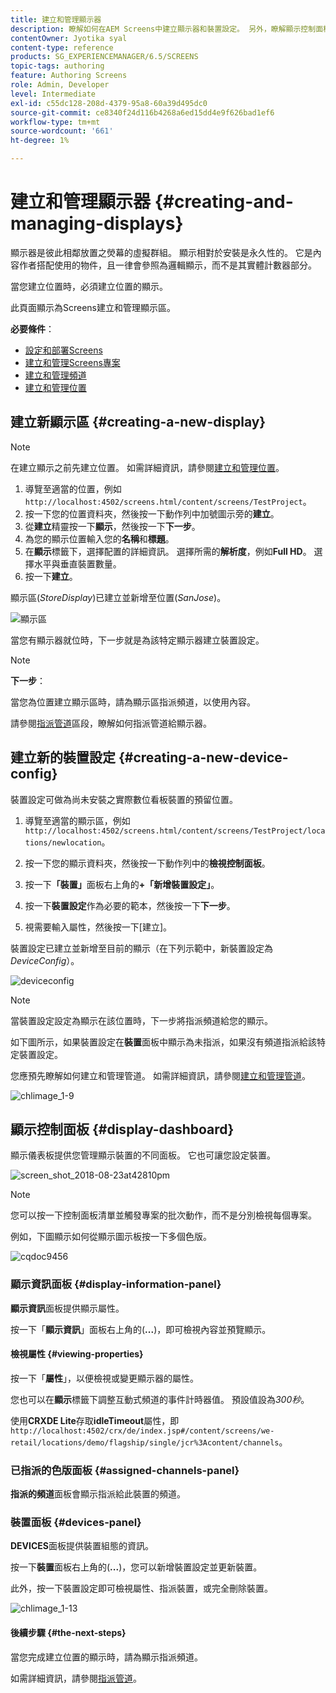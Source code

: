 ```yaml
---
title: 建立和管理顯示器
description: 瞭解如何在AEM Screens中建立顯示器和裝置設定。 另外，瞭解顯示控制面板。
contentOwner: Jyotika syal
content-type: reference
products: SG_EXPERIENCEMANAGER/6.5/SCREENS
topic-tags: authoring
feature: Authoring Screens
role: Admin, Developer
level: Intermediate
exl-id: c55dc128-208d-4379-95a8-60a39d495dc0
source-git-commit: ce8340f24d116b4268a6ed15dd4e9f626bad1ef6
workflow-type: tm+mt
source-wordcount: '661'
ht-degree: 1%

---
```


# 建立和管理顯示器 {#creating-and-managing-displays}

顯示器是彼此相鄰放置之熒幕的虛擬群組。 顯示相對於安裝是永久性的。 它是內容作者搭配使用的物件，且一律會參照為邏輯顯示，而不是其實體計數器部分。

當您建立位置時，必須建立位置的顯示。

此頁面顯示為Screens建立和管理顯示區。

**必要條件**：

* [設定和部署Screens](configuring-screens-introduction.md)
* [建立和管理Screens專案](creating-a-screens-project.md)
* [建立和管理頻道](managing-channels.md)
* [建立和管理位置](managing-locations.md)

## 建立新顯示區 {#creating-a-new-display}

>[!NOTE]
>
>在建立顯示之前先建立位置。 如需詳細資訊，請參閱[建立和管理位置](managing-locations.md)。

1. 導覽至適當的位置，例如`http://localhost:4502/screens.html/content/screens/TestProject`。
1. 按一下您的位置資料夾，然後按一下動作列中加號圖示旁的&#x200B;**建立**。
1. 從&#x200B;**建立**&#x200B;精靈按一下&#x200B;**顯示**，然後按一下&#x200B;**下一步**。
1. 為您的顯示位置輸入您的&#x200B;**名稱**&#x200B;和&#x200B;**標題**。
1. 在&#x200B;**顯示**&#x200B;標籤下，選擇配置的詳細資訊。 選擇所需的&#x200B;**解析度**，例如&#x200B;**Full HD**。 選擇水平與垂直裝置數量。
1. 按一下&#x200B;**建立**。

顯示區(*StoreDisplay*)已建立並新增至位置(*SanJose*)。

![顯示區](assets/display.gif)

當您有顯示器就位時，下一步就是為該特定顯示器建立裝置設定。

>[!NOTE]
>
>**下一步**：
>
>當您為位置建立顯示區時，請為顯示區指派頻道，以使用內容。
>
>請參閱[指派管道](channel-assignment.md)區段，瞭解如何指派管道給顯示器。

## 建立新的裝置設定 {#creating-a-new-device-config}

裝置設定可做為尚未安裝之實際數位看板裝置的預留位置。

1. 導覽至適當的顯示區，例如`http://localhost:4502/screens.html/content/screens/TestProject/locations/newlocation`。
1. 按一下您的顯示資料夾，然後按一下動作列中的&#x200B;**檢視控制面板**。
1. 按一下&#x200B;**「裝置」**&#x200B;面板右上角的&#x200B;**+「新增裝置設定」**。

1. 按一下&#x200B;**裝置設定**&#x200B;作為必要的範本，然後按一下&#x200B;**下一步**。

1. 視需要輸入屬性，然後按一下[建立]。**&#x200B;**

裝置設定已建立並新增至目前的顯示（在下列示範中，新裝置設定為&#x200B;*DeviceConfig*）。

![deviceconfig](assets/deviceconfig.gif)

>[!NOTE]
>
>當裝置設定設定為顯示在該位置時，下一步將指派頻道給您的顯示。
>
>如下圖所示，如果裝置設定在&#x200B;**裝置**&#x200B;面板中顯示為未指派，如果沒有頻道指派給該特定裝置設定。
>
>您應預先瞭解如何建立和管理管道。 如需詳細資訊，請參閱[建立和管理管道](managing-channels.md)。

![chlimage_1-9](assets/chlimage_1-9.png)

## 顯示控制面板 {#display-dashboard}

顯示儀表板提供您管理顯示裝置的不同面板。 它也可讓您設定裝置。

![screen_shot_2018-08-23at42810pm](assets/screen_shot_2018-08-23at42810pm.png)

>[!NOTE]
>
>您可以按一下控制面板清單並觸發專案的批次動作，而不是分別檢視每個專案。
>
>例如，下圖顯示如何從顯示圖示板按一下多個色版。

![cqdoc9456](assets/cqdoc9456.gif)

### 顯示資訊面板 {#display-information-panel}

**顯示資訊**&#x200B;面板提供顯示屬性。

按一下「**顯示資訊**」面板右上角的(**...**)，即可檢視內容並預覽顯示。


#### 檢視屬性 {#viewing-properties}

按一下「**屬性**」，以便檢視或變更顯示器的屬性。

您也可以在&#x200B;**顯示**&#x200B;標籤下調整互動式頻道的事件計時器值。 預設值設為&#x200B;*300秒*。

使用&#x200B;**CRXDE Lite**&#x200B;存取&#x200B;**idleTimeout**&#x200B;屬性，即`http://localhost:4502/crx/de/index.jsp#/content/screens/we-retail/locations/demo/flagship/single/jcr%3Acontent/channels`。


### 已指派的色版面板 {#assigned-channels-panel}

**指派的頻道**&#x200B;面板會顯示指派給此裝置的頻道。


### 裝置面板 {#devices-panel}

**DEVICES**&#x200B;面板提供裝置組態的資訊。

按一下&#x200B;**裝置**&#x200B;面板右上角的(**...**)，您可以新增裝置設定並更新裝置。

此外，按一下裝置設定即可檢視屬性、指派裝置，或完全刪除裝置。

![chlimage_1-13](assets/chlimage_1-13.png)

#### 後續步驟 {#the-next-steps}

當您完成建立位置的顯示時，請為顯示指派頻道。

如需詳細資訊，請參閱[指派管道](channel-assignment.md)。
